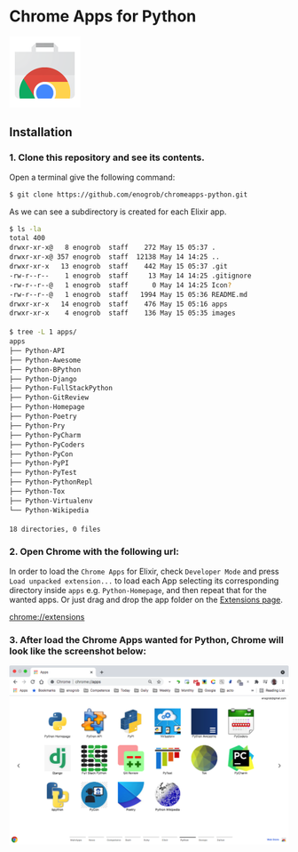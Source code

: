 # Chrome Apps for Python

![Chrome Apps logo](images/chrome_apps.png)

## Installation

### 1. Clone this repository and see its contents.
Open a terminal give the following command:

```bash
$ git clone https://github.com/enogrob/chromeapps-python.git
```

As we can see a subdirectory is created for each Elixir app.

```bash
$ ls -la
total 400
drwxr-xr-x@   8 enogrob  staff    272 May 15 05:37 .
drwxr-xr-x@ 357 enogrob  staff  12138 May 14 14:25 ..
drwxr-xr-x   13 enogrob  staff    442 May 15 05:37 .git
-rw-r--r--    1 enogrob  staff     13 May 14 14:25 .gitignore
-rw-r--r--@   1 enogrob  staff      0 May 14 14:25 Icon?
-rw-r--r--@   1 enogrob  staff   1994 May 15 05:36 README.md
drwxr-xr-x   14 enogrob  staff    476 May 15 05:16 apps
drwxr-xr-x    4 enogrob  staff    136 May 15 05:35 images

$ tree -L 1 apps/
apps
├── Python-API
├── Python-Awesome
├── Python-BPython
├── Python-Django
├── Python-FullStackPython
├── Python-GitReview
├── Python-Homepage
├── Python-Poetry
├── Python-Pry
├── Python-PyCharm
├── Python-PyCoders
├── Python-PyCon
├── Python-PyPI
├── Python-PyTest
├── Python-PythonRepl
├── Python-Tox
├── Python-Virtualenv
└── Python-Wikipedia

18 directories, 0 files
```

### 2. Open Chrome with the following url:
In order to load the `Chrome Apps` for Elixir, check `Developer Mode` and press `Load unpacked extension...` to load each App selecting its corresponding directory inside `apps` e.g. `Python-Homepage`, and then repeat that for the wanted apps. Or just drag and drop the app folder on the [Extensions page](chrome://extensions).

[chrome://extensions](chrome://extensions)

### 3. After load the Chrome Apps wanted for Python, Chrome will look like the screenshot below:

![Chrome screenshot](images/chrome_screenshot1.png)
